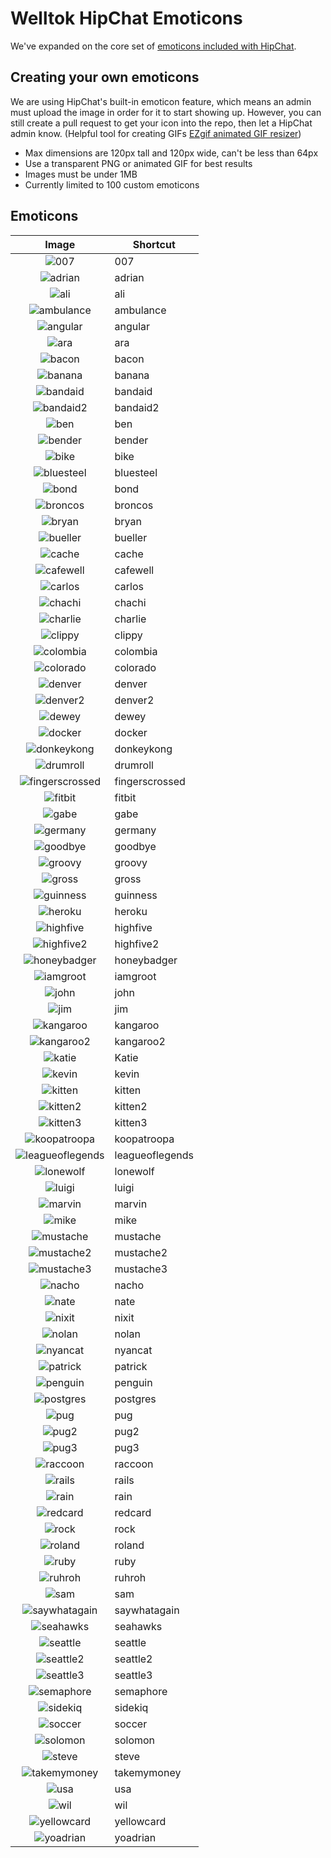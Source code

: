 # Welltok HipChat Emoticons

We've expanded on the core set of [emoticons included with HipChat](http://hipchat-emoticons.nyh.name).

## Creating your own emoticons

We are using HipChat's built-in emoticon feature, which means an admin must upload the image in order for it to start showing up. However, you can still create a pull request to get your icon into the repo, then let a HipChat admin know. (Helpful tool for creating GIFs [EZgif animated GIF resizer](http://ezgif.com/resize))

* Max dimensions are 120px tall and 120px wide, can't be less than 64px
* Use a transparent PNG or animated GIF for best results
* Images must be under 1MB
* Currently limited to 100 custom emoticons

## Emoticons

| Image                                             | Shortcut        |
| :-----------------------------------------------: | --------------- |
| ![007](emoticons/007.png)                         | 007             |
| ![adrian](emoticons/adrian.png)                   | adrian          |
| ![ali](emoticons/ali.png)                         | ali             |
| ![ambulance](emoticons/ambulance.gif)             | ambulance       |
| ![angular](emoticons/angular.png)                 | angular         |
| ![ara](emoticons/ara.png)                         | ara             |
| ![bacon](emoticons/bacon.png)                     | bacon           |
| ![banana](emoticons/banana.gif)                   | banana          |
| ![bandaid](emoticons/bandaid.png)                 | bandaid         |
| ![bandaid2](emoticons/bandaid2.png)               | bandaid2        |
| ![ben](emoticons/ben.png)                         | ben             |
| ![bender](emoticons/bender.png)                   | bender          |
| ![bike](emoticons/bike.png)                       | bike            |
| ![bluesteel](emoticons/bluesteel.gif)             | bluesteel       |
| ![bond](emoticons/bond.png)                       | bond            |
| ![broncos](emoticons/broncos.png)                 | broncos         |
| ![bryan](emoticons/bryan.png)                     | bryan           |
| ![bueller](emoticons/bueller.png)                 | bueller         |
| ![cache](emoticons/cache.gif)                     | cache           |
| ![cafewell](emoticons/cafewell.png)               | cafewell        |
| ![carlos](emoticons/carlos.png)                   | carlos          |
| ![chachi](emoticons/chachi.png)                   | chachi          |
| ![charlie](emoticons/charlie.png)                 | charlie         |
| ![clippy](emoticons/clippy.png)                   | clippy          |
| ![colombia](emoticons/colombia.png)               | colombia        |
| ![colorado](emoticons/colorado.png)               | colorado        |
| ![denver](emoticons/denver.png)                   | denver          |
| ![denver2](emoticons/denver2.png)                 | denver2         |
| ![dewey](emoticons/dewey.png)                     | dewey           |
| ![docker](emoticons/docker.png)                   | docker          |
| ![donkeykong](emoticons/donkeykong.gif)           | donkeykong      |
| ![drumroll](emoticons/drumroll.gif)               | drumroll        |
| ![fingerscrossed](emoticons/fingerscrossed.png)   | fingerscrossed  |
| ![fitbit](emoticons/fitbit.png)                   | fitbit          |
| ![gabe](emoticons/gabe.png)                       | gabe            |
| ![germany](emoticons/germany.png)                 | germany         |
| ![goodbye](emoticons/goodbye.gif)                 | goodbye         |
| ![groovy](emoticons/groovy.png)                   | groovy          |
| ![gross](emoticons/gross.gif)                     | gross           |
| ![guinness](emoticons/guinness.png)               | guinness        |
| ![heroku](emoticons/heroku.png)                   | heroku          |
| ![highfive](emoticons/highfive.gif)               | highfive        |
| ![highfive2](emoticons/highfive2.png)             | highfive2       |
| ![honeybadger](emoticons/honeybadger.png)         | honeybadger     |
| ![iamgroot](emoticons/iamgroot.png)               | iamgroot        |
| ![john](emoticons/john.png)                       | john            |
| ![jim](emoticons/jim.png)                    		  | jim             |
| ![kangaroo](emoticons/kangaroo.png)               | kangaroo        |
| ![kangaroo2](emoticons/kangaroo2.png)             | kangaroo2       |
| ![katie](emoticons/katie.png)                     | Katie           |
| ![kevin](emoticons/kevin.png)                     | kevin           |
| ![kitten](emoticons/kitten.png)                   | kitten          |
| ![kitten2](emoticons/kitten2.png)                 | kitten2         |
| ![kitten3](emoticons/kitten3.png)                 | kitten3         |
| ![koopatroopa](emoticons/koopatroopa.gif)         | koopatroopa     |
| ![leagueoflegends](emoticons/leagueoflegends.png) | leagueoflegends |
| ![lonewolf](emoticons/lonewolf.png)               | lonewolf        |
| ![luigi](emoticons/luigi.gif)                     | luigi           |
| ![marvin](emoticons/marvin.png)                   | marvin          |
| ![mike](emoticons/mike.png)                       | mike            |
| ![mustache](emoticons/mustache.png)               | mustache        |
| ![mustache2](emoticons/mustache2.png)             | mustache2       |
| ![mustache3](emoticons/mustache3.png)             | mustache3       |
| ![nacho](emoticons/nacho.gif)                     | nacho           |
| ![nate](emoticons/nate.png)                       | nate            |
| ![nixit](emoticons/nixit.png)                     | nixit           |
| ![nolan](emoticons/nolan.png)                     | nolan           |
| ![nyancat](emoticons/nyancat.gif)                 | nyancat         |
| ![patrick](emoticons/patrick.png)                 | patrick         |
| ![penguin](emoticons/penguin.gif)                 | penguin         |
| ![postgres](emoticons/postgres.png)               | postgres        |
| ![pug](emoticons/pug.png)                         | pug             |
| ![pug2](emoticons/pug2.png)                       | pug2            |
| ![pug3](emoticons/pug3.png)                       | pug3            |
| ![raccoon](emoticons/raccoon.gif)                 | raccoon         |
| ![rails](emoticons/rails.png)                     | rails           |
| ![rain](emoticons/rain.gif)                       | rain            |
| ![redcard](emoticons/redcard.gif)                 | redcard         |
| ![rock](emoticons/rock.gif)                       | rock            |
| ![roland](emoticons/roland.png)                   | roland          |
| ![ruby](emoticons/ruby.png)                       | ruby            |
| ![ruhroh](emoticons/ruhroh.png)                   | ruhroh          |
| ![sam](emoticons/sam.png)                         | sam             |
| ![saywhatagain](emoticons/saywhatagain.png)       | saywhatagain    |
| ![seahawks](emoticons/seahawks.png)               | seahawks        |
| ![seattle](emoticons/seattle.gif)                 | seattle         |
| ![seattle2](emoticons/seattle2.png)               | seattle2        |
| ![seattle3](emoticons/seattle3.png)               | seattle3        |
| ![semaphore](emoticons/semaphore.png)             | semaphore       |
| ![sidekiq](emoticons/sidekiq.png)                 | sidekiq         |
| ![soccer](emoticons/soccer.png)                   | soccer          |
| ![solomon](emoticons/solomon.png)                 | solomon         |
| ![steve](emoticons/steve.png)                     | steve           |
| ![takemymoney](emoticons/takemymoney.png)         | takemymoney     |
| ![usa](emoticons/usa.png)                         | usa             |
| ![wil](emoticons/wil.png)                         | wil             |
| ![yellowcard](emoticons/yellowcard.gif)           | yellowcard      |
| ![yoadrian](emoticons/yoadrian.png)               | yoadrian        |
